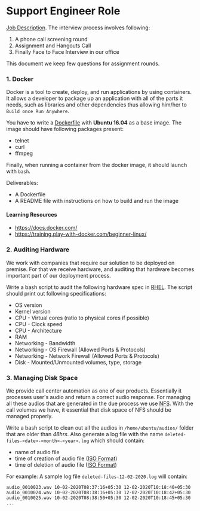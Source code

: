# Support Engineer Role

[Job Description](https://angel.co/company/vernacular-ai/jobs/688446-support-engineer). The interview process involves following:
1. A phone call screening round
2. Assignment and Hangouts Call
3. Finally Face to Face Interview in our office

This document we keep few questions for assignment rounds.

### 1. Docker
Docker is a tool to create, deploy, and run applications by using containers. It allows a developer to package up an application with all of the parts it needs, such as libraries and other dependencies thus allowing him/her to `Build once Run Anywhere`.

You have to write a [Dockerfile](https://docs.docker.com/engine/reference/builder/) with **Ubuntu 16.04** as a base image. The image should have following packages present:
- telnet
- curl
- ffmpeg

Finally, when running a container from the docker image, it should launch with `bash`.

Deliverables:
- A Dockerfile
- A README file with instructions on how to build and run the image

#### Learning Resources
- https://docs.docker.com/
- https://training.play-with-docker.com/beginner-linux/


### 2. Auditing Hardware
We work with companies that require our solution to be deployed on premise. For that we receive hardware, and auditing that hardware becomes important part of our deployment process.

Write a bash script to audit the following hardware spec in [RHEL](https://www.redhat.com/en/technologies/linux-platforms/enterprise-linux). The script should print out following specifications:
- OS version
- Kernel version
- CPU - Virtual cores (ratio to physical cores if possible)
- CPU - Clock speed
- CPU - Architecture
- RAM
- Networking - Bandwidth
- Networking - OS Firewall (Allowed Ports & Protocols)
- Networking - Network Firewall (Allowed Ports & Protocols)
- Disk - Mounted/Unmounted volumes, type, storage


### 3. Managing Disk Space
We provide call center automation as one of our products. Essentially it processes user's audio and return a correct audio response. For managing all these audios that are generated in the due process we use [NFS](https://en.wikipedia.org/wiki/Network_File_System). With the call volumes we have, it essential that disk space of NFS should be managed properly.

Write a bash script to clean out all the audios in `/home/ubuntu/audios/` folder that are older than *48hrs*. Also generate a log file with the name `deleted-files-<date>-<month>-<year>.log` which should contain:
- name of audio file
- time of creation of audio file ([ISO Format](https://en.wikipedia.org/wiki/ISO_8601))
- time of deletion of audio file ([ISO Format](https://en.wikipedia.org/wiki/ISO_8601))

For example: A sample log file `deleted-files-12-02-2020.log` will contain:
```shell
audio_0010023.wav 10-02-2020T08:37:16+05:30 12-02-2020T10:18:40+05:30
audio_0010024.wav 10-02-2020T08:38:16+05:30 12-02-2020T10:18:42+05:30
audio_0010025.wav 10-02-2020T08:38:50+05:30 12-02-2020T10:18:45+05:30
...
```
